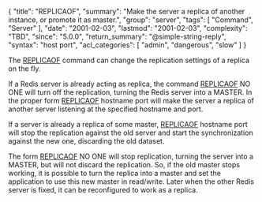 {
  "title": "REPLICAOF",
  "summary": "Make the server a replica of another instance, or promote it as master.",
  "group": "server",
  "tags": [
    "Command",
    "Server"
  ],
  "date": "2001-02-03",
  "lastmod": "2001-02-03",
  "complexity": "TBD",
  "since": "5.0.0",
  "return_summary": "@simple-string-reply",
  "syntax": "host port",
  "acl_categories": [
    "admin",
    "dangerous",
    "slow"
  ]
}

The [REPLICAOF](/commands/replicaof) command can change the replication settings of a replica on the fly.

If a Redis server is already acting as replica, the command [REPLICAOF](/commands/replicaof) NO ONE will turn off the replication, turning the Redis server into a MASTER.  In the proper form [REPLICAOF](/commands/replicaof) hostname port will make the server a replica of another server listening at the specified hostname and port.

If a server is already a replica of some master, [REPLICAOF](/commands/replicaof) hostname port will stop the replication against the old server and start the synchronization against the new one, discarding the old dataset.

The form [REPLICAOF](/commands/replicaof) NO ONE will stop replication, turning the server into a MASTER, but will not discard the replication. So, if the old master stops working, it is possible to turn the replica into a master and set the application to use this new master in read/write. Later when the other Redis server is fixed, it can be reconfigured to work as a replica.

